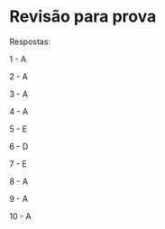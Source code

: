 # Revisão para prova

Respostas:

1 - A

2 - A

3 - A

4 - A

5 - E

6 - D

7 - E

8 - A

9 - A

10 - A 

